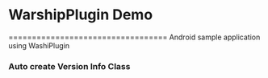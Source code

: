 # WarshipPlugin Demo
==================================
Android sample application using WashiPlugin

### Auto create Version Info Class


